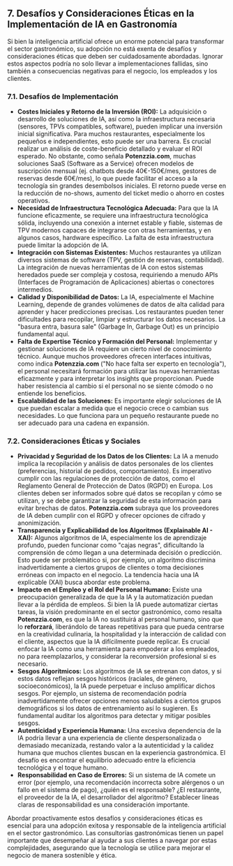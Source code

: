 ## 7. Desafíos y Consideraciones Éticas en la Implementación de IA en Gastronomía

Si bien la inteligencia artificial ofrece un enorme potencial para transformar el sector gastronómico, su adopción no está exenta de desafíos y consideraciones éticas que deben ser cuidadosamente abordadas. Ignorar estos aspectos podría no solo llevar a implementaciones fallidas, sino también a consecuencias negativas para el negocio, los empleados y los clientes.

### 7.1. Desafíos de Implementación

*   **Costes Iniciales y Retorno de la Inversión (ROI):** La adquisición o desarrollo de soluciones de IA, así como la infraestructura necesaria (sensores, TPVs compatibles, software), pueden implicar una inversión inicial significativa. Para muchos restaurantes, especialmente los pequeños e independientes, esto puede ser una barrera. Es crucial realizar un análisis de coste-beneficio detallado y evaluar el ROI esperado. No obstante, como señala **Potenzzia.com**, muchas soluciones SaaS (Software as a Service) ofrecen modelos de suscripción mensual (ej. chatbots desde 40€-150€/mes, gestores de reservas desde 60€/mes), lo que puede facilitar el acceso a la tecnología sin grandes desembolsos iniciales. El retorno puede verse en la reducción de no-shows, aumento del ticket medio o ahorro en costes operativos.
*   **Necesidad de Infraestructura Tecnológica Adecuada:** Para que la IA funcione eficazmente, se requiere una infraestructura tecnológica sólida, incluyendo una conexión a internet estable y fiable, sistemas de TPV modernos capaces de integrarse con otras herramientas, y en algunos casos, hardware específico. La falta de esta infraestructura puede limitar la adopción de IA.
*   **Integración con Sistemas Existentes:** Muchos restaurantes ya utilizan diversos sistemas de software (TPV, gestión de reservas, contabilidad). La integración de nuevas herramientas de IA con estos sistemas heredados puede ser compleja y costosa, requiriendo a menudo APIs (Interfaces de Programación de Aplicaciones) abiertas o conectores intermedios.
*   **Calidad y Disponibilidad de Datos:** La IA, especialmente el Machine Learning, depende de grandes volúmenes de datos de alta calidad para aprender y hacer predicciones precisas. Los restaurantes pueden tener dificultades para recopilar, limpiar y estructurar los datos necesarios. La "basura entra, basura sale" (Garbage In, Garbage Out) es un principio fundamental aquí.
*   **Falta de Expertise Técnico y Formación del Personal:** Implementar y gestionar soluciones de IA requiere un cierto nivel de conocimiento técnico. Aunque muchos proveedores ofrecen interfaces intuitivas, como indica **Potenzzia.com** ("No hace falta ser experto en tecnología"), el personal necesitará formación para utilizar las nuevas herramientas eficazmente y para interpretar los insights que proporcionan. Puede haber resistencia al cambio si el personal no se siente cómodo o no entiende los beneficios.
*   **Escalabilidad de las Soluciones:** Es importante elegir soluciones de IA que puedan escalar a medida que el negocio crece o cambian sus necesidades. Lo que funciona para un pequeño restaurante puede no ser adecuado para una cadena en expansión.

### 7.2. Consideraciones Éticas y Sociales

*   **Privacidad y Seguridad de los Datos de los Clientes:** La IA a menudo implica la recopilación y análisis de datos personales de los clientes (preferencias, historial de pedidos, comportamiento). Es imperativo cumplir con las regulaciones de protección de datos, como el Reglamento General de Protección de Datos (RGPD) en Europa. Los clientes deben ser informados sobre qué datos se recopilan y cómo se utilizan, y se debe garantizar la seguridad de esta información para evitar brechas de datos. **Potenzzia.com** subraya que los proveedores de IA deben cumplir con el RGPD y ofrecer opciones de cifrado y anonimización.
*   **Transparencia y Explicabilidad de los Algoritmos (Explainable AI - XAI):** Algunos algoritmos de IA, especialmente los de aprendizaje profundo, pueden funcionar como "cajas negras", dificultando la comprensión de cómo llegan a una determinada decisión o predicción. Esto puede ser problemático si, por ejemplo, un algoritmo discrimina inadvertidamente a ciertos grupos de clientes o toma decisiones erróneas con impacto en el negocio. La tendencia hacia una IA explicable (XAI) busca abordar este problema.
*   **Impacto en el Empleo y el Rol del Personal Humano:** Existe una preocupación generalizada de que la IA y la automatización puedan llevar a la pérdida de empleos. Si bien la IA puede automatizar ciertas tareas, la visión predominante en el sector gastronómico, como resalta **Potenzzia.com**, es que la IA no sustituirá al personal humano, sino que lo **reforzará**, liberándolo de tareas repetitivas para que pueda centrarse en la creatividad culinaria, la hospitalidad y la interacción de calidad con el cliente, aspectos que la IA difícilmente puede replicar. Es crucial enfocar la IA como una herramienta para empoderar a los empleados, no para reemplazarlos, y considerar la reconversión profesional si es necesario.
*   **Sesgos Algorítmicos:** Los algoritmos de IA se entrenan con datos, y si estos datos reflejan sesgos históricos (raciales, de género, socioeconómicos), la IA puede perpetuar e incluso amplificar dichos sesgos. Por ejemplo, un sistema de recomendación podría inadvertidamente ofrecer opciones menos saludables a ciertos grupos demográficos si los datos de entrenamiento así lo sugieren. Es fundamental auditar los algoritmos para detectar y mitigar posibles sesgos.
*   **Autenticidad y Experiencia Humana:** Una excesiva dependencia de la IA podría llevar a una experiencia de cliente despersonalizada o demasiado mecanizada, restando valor a la autenticidad y la calidez humana que muchos clientes buscan en la experiencia gastronómica. El desafío es encontrar el equilibrio adecuado entre la eficiencia tecnológica y el toque humano.
*   **Responsabilidad en Caso de Errores:** Si un sistema de IA comete un error (por ejemplo, una recomendación incorrecta sobre alérgenos o un fallo en el sistema de pago), ¿quién es el responsable? ¿El restaurante, el proveedor de la IA, el desarrollador del algoritmo? Establecer líneas claras de responsabilidad es una consideración importante.

Abordar proactivamente estos desafíos y consideraciones éticas es esencial para una adopción exitosa y responsable de la inteligencia artificial en el sector gastronómico. Las consultorías gastronómicas tienen un papel importante que desempeñar al ayudar a sus clientes a navegar por estas complejidades, asegurando que la tecnología se utilice para mejorar el negocio de manera sostenible y ética.

